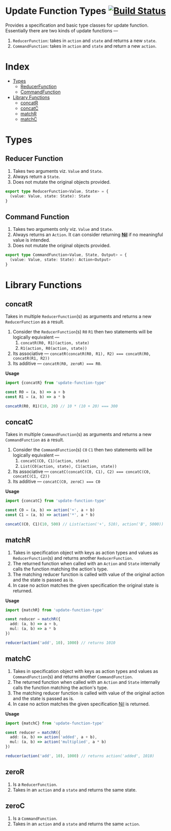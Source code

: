 # Update Function Types [![Build Status](https://travis-ci.com/tusharmath/update-function-types.svg?branch=master)](https://travis-ci.com/tusharmath/update-function-types)

Provides a specification and basic type classes for update function.
Essentially there are two kinds of update functions —

1.  `ReducerFunction`: takes in `action` and `state` and returns a new `state`.
2.  `CommandFunction`: takes in `action` and `state` and return a new `action`.

# Index

- [Types](#types)
  - [ReducerFunction](#reducer-function)
  - [CommandFunction](#command-function)
- [Library Functions](#library-functions)
  - [concatR](#concatr)
  - [concatC](#concatc)
  - [matchR](#matchr)
  - [matchC](#matchc)

# Types

## Reducer Function

1.  Takes two arguments viz. `Value` and `State`.
2.  Always return a `State`.
3.  Does not mutate the original objects provided.

```ts
export type ReducerFunction<Value, State> = {
  (value: Value, state: State): State
}
```

## Command Function

1.  Takes two arguments only viz. `Value` and `State`.
2.  Always returns an `Action`. It can consider returning **[Nil]** if no meaningful value is intended.
3.  Does not mutate the original objects provided.

```ts
export type CommandFunction<Value, State, Output> = {
  (value: Value, state: State): Action<Output>
}
```

[nil]: https://github.com/tusharmath/action-type#nil

# Library Functions

## concatR

Takes in multiple `ReducerFunction`(s) as arguments and returns a new `ReducerFunction` as a result.

1.  Consider the `ReducerFunction`(s) `R0` `R1` then two statements will be logically equivalent —
    1.  `concatR(R0, R1)(action, state)`
    2.  `R1(action, R0(action, state))`
2.  Its associative — `concatR(concatR(R0, R1), R2) === concatR(R0, concatR(R1, R2))`
3.  Its additive — `concatR(R0, zeroR) === R0`.

**Usage**

```ts
import {concatR} from 'update-function-type'

const R0 = (a, b) => a + b
const R1 = (a, b) => a * b

concatR(R0, R1)(10, 20) // 10 * (10 + 20) === 300
```

## concatC

Takes in multiple `CommandFunction`(s) as arguments and returns a new `CommandFunction` as a result.

1.  Consider the `CommandFunction`(s) `C0` `C1` then two statements will be logically equivalent —
    1.  `concatC(C0, C1)(action, state)`
    2.  `List(C0(action, state), C1(action, state))`
2.  Its associative — `concatC(concatC(C0, C1), C2) === concatC(C0, concatC(C1, C2))`
3.  Its additive — `concatC(C0, zeroC) === C0`

**Usage**

```ts
import {concatC} from 'update-function-type'

const C0 = (a, b) => action('+', a + b)
const C1 = (a, b) => action('*', a * b)

concatC(C0, C1)(10, 500) // List(action('+', 510), action('B', 5000))
```

## matchR

1.  Takes in specification object with keys as action types and values as `ReducerFunction`(s) and returns another `ReducerFunction`.
2.  The returned function when called with an `Action` and `State` internally calls the function matching the action's type.
3.  The matching reducer function is called with value of the original action and the state is passed as is.
4.  In case no action matches the given specification the original state is returned.

**Usage**

```ts
import {matchR} from 'update-function-type'

const reducer = matchR({
  add: (a, b) => a + b,
  mul: (a, b) => a * b
})

reducer(action('add', 10), 1000) // returns 1010
```

## matchC

1.  Takes in specification object with keys as action types and values as `CommandFunction`(s) and returns another `CommandFunction`.
2.  The returned function when called with an `Action` and `State` internally calls the function matching the action's type.
3.  The matching reducer function is called with value of the original action and the state is passed as is.
4.  In case no action matches the given specification [Nil] is returned.

**Usage**

```ts
import {matchC} from 'update-function-type'

const reducer = matchR({
  add: (a, b) => action('added', a + b),
  mul: (a, b) => action('multiplied', a * b)
})

reducer(action('add', 10), 1000) // returns action('added', 1010)
```

## zeroR

1.  Is a `ReducerFunction`.
2.  Takes in an `action` and a `state` and returns the same state.

## zeroC

1.  Is a `CommandFunction`.
2.  Takes in an `action` and a `state` and returns the same `action`.
